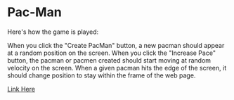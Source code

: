 # Pac-Man

Here's how the game is played:

When you click the "Create PacMan" button, a new pacman should appear at a random position on the screen.
When you click the "Increase Pace" button, the pacman or pacmen created should start moving at random velocity on the screen.
When a given pacman hits the edge of the screen, it should change position to stay within the frame of the web page.

[Link Here](https://github.com/RoyJayM/Pac-Man.git)
